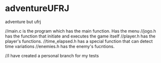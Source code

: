 # adventureUFRJ
adventure but ufrj

//main.c is the program which has the main function. Has the menu
//jogo.h has the function that initiate and executes the game itself
//player.h has the player's functions.
//time_elapsed.h has a special function that can detect time variations
//enemies.h has the enemy's fucntions.

//I have created a personal branch for my tests
